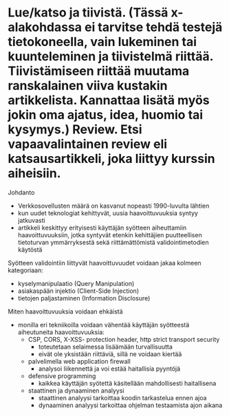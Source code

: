 # Lue/katso ja tiivistä. (Tässä x-alakohdassa ei tarvitse tehdä testejä tietokoneella, vain lukeminen tai kuunteleminen ja tiivistelmä riittää. Tiivistämiseen riittää muutama ranskalainen viiva kustakin artikkelista. Kannattaa lisätä myös jokin oma ajatus, idea, huomio tai kysymys.) Review. Etsi vapaavalintainen review eli katsausartikkeli, joka liittyy kurssin aiheisiin.

Johdanto

- Verkkosovellusten määrä on kasvanut nopeasti 1990-luvulta lähtien
- kun uudet teknologiat kehittyvät, uusia haavoittuvuuksia syntyy jatkuvasti
- artikkeli keskittyy erityisesti käyttäjän syötteen aiheuttamiin haavoittuvuuksiin, jotka syntyvät etenkin kehittäjien puutteellisen tietoturvan ymmärryksestä sekä riittämättömistä validointimetodien käytöstä

Syötteen validointiin liittyvät haavoittuvuudet voidaan jakaa kolmeen kategoriaan:

 - kyselymanipulaatio (Query Manipulation)
 - asiakaspään injektio (Client-Side Injection)
 - tietojen paljastaminen (Information Disclosure)

Miten haavoittuvuuksia voidaan ehkäistä

- monilla eri tekniikoilla voidaan vähentää käyttäjän syötteestä aiheutuneita haavoittuvuuksia:
  - CSP, CORS, X-XSS- protection header, http strict transport security
     - toteutetaan selaimessa lisäämään turvallisuutta
     - eivät ole yksistään riittäviä, sillä ne voidaan kiertää
  - palvelimella web application firewall
    - analysoi liikennettä ja voi estää haitallisia pyyntöjä
  - defensive programming
    - kaikkea käyttäjän syötettä käsitellään mahdollisesti haitallisena
  - staattinen ja dynaaminen analyysi
    - staattinen analyysi tarkoittaa koodin tarkastelua ennen ajoa
    - dynaaminen analyysi tarkoittaa ohjelman testaamista ajon aikana
